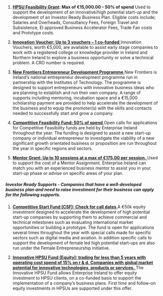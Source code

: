 1. [**HPSU Feasibility Grant**](http://www.enterprise-ireland.com/en/Funding-Supports/Company/HPSU-Funding/HPSU-Feasibility-Study-Grant-.html)**: Max of €15,000.00 – 50% of spend**
Used to support the development of an innovative\/high potential start-up and the development of an Investor Ready Business Plan. Eligible costs include; Salaries and Overheads, Consultancy Fees, Foreign Travel and Subsistence, EI approved Business Accelerator Fees, Trade Fair costs and Prototype costs.

2. [**Innovation Voucher: Up to 3 vouchers – 1 co-funded**](http://www.enterprise-ireland.com/en/Funding-Supports/Company/HPSU-Funding/Innovation-Voucher.html)[ ](http://www.enterprise-ireland.com/en/Funding-Supports/Company/HPSU-Funding/Innovation-Voucher.html)
Innovation Vouchers, worth €5,000, are available to assist early stage companies to work with a registered college or knowledge provider in Ireland and Northern Ireland to explore a business opportunity or solve a technical problem. A CRO number is required.

1. [**New Frontiers Entrepreneur Development Programme**](http://www.enterprise-ireland.com/en/Start-a-Business-in-Ireland/Supports-for-High-Potential-Start-Ups/New-Frontiers-Entrepreneur-Development-Programme.html)[ ](http://www.enterprise-ireland.com/en/Start-a-Business-in-Ireland/Supports-for-High-Potential-Start-Ups/New-Frontiers-Entrepreneur-Development-Programme.html)
New Frontiers is Ireland’s national entrepreneur development programme run in partnership with the Institutes of Technology. The programme is designed to support entrepreneurs with innovative business ideas who are planning to establish and run their own company. A range of supports including mentoring, incubation space and a €15,000 scholarship payment are provided to help accelerate the development of the business and to equip the promoter\(s\) with the skills and contacts needed to successfully start and grow a company.
2. [**Competitive Feasibility Fund: 50% of spend**](http://www.enterprise-ireland.com/EI_Corporate/en/funding-supports/Company/HPSU-Funding/Competitive-Feasibility-Fund-CFF-.html)[ ](http://www.enterprise-ireland.com/EI_Corporate/en/funding-supports/Company/HPSU-Funding/Competitive-Feasibility-Fund-CFF-.html)
Open calls for applications for Competitive Feasibility funds are held by Enterprise Ireland throughout the year. The funding is designed to assist a new start-up company or individual entrepreneur to investigate the viability of a new significant growth orientated business or proposition are run throughout the year in specific regions and sectors.
3. [**Mentor Grant: Up to 10 sessions at a max of €175.00 per session.**](http://www.enterprise-ireland.com/en/Funding-Supports/Company/HPSU-Funding/Mentor-Grant.html)[ ](http://www.enterprise-ireland.com/en/Funding-Supports/Company/HPSU-Funding/Mentor-Grant.html)
Used to support the cost of a Mentor Assignment. Enterprise Ireland can match you with an experienced business mentor to assist you in your start-up phase or advise on specific areas of your plan.



##### Investor Ready Supports - Companies that have a well-developed business plan and need to raise investment for their business can apply for the following supports.

1. [**Competitive Start Fund \(CSF\): Check for call dates**](http://www.enterprise-ireland.com/EI_Corporate/en/funding-supports/Company/HPSU-Funding/Competitive-Start-Fund-CSF-.html)[ ](http://www.enterprise-ireland.com/EI_Corporate/en/funding-supports/Company/HPSU-Funding/Competitive-Start-Fund-CSF-.html)
A €50k equity investment designed to accelerate the development of high potential start-up companies by supporting them to achieve commercial and technical milestones such as evaluating international market opportunities or building a prototype. The fund is open for applications several times throughout the year with special calls made for specific sectors such as digital media and aviation. In addition specific calls to support the development of female led high potential start-ups are also run under the Female Entrepreneurship initiative.

1. [**Innovative HPSU Fund \(Equity\): trading for less than 5 years with operating cost spend of 15% on r & d. Companies with global market potential for innovative technologies, products or services.**](http://www.enterprise-ireland.com/en/Funding-Supports/Company/HPSU-Funding/Innovative-HPSU-fund.html)[ ](http://www.enterprise-ireland.com/en/Funding-Supports/Company/HPSU-Funding/Innovative-HPSU-fund.html)
The Innovative HPSU Fund allows Enterprise Ireland to offer equity investment to HPSU clients, on a co-funded basis to support the implementation of a company’s business plans. First time and follow-on equity investments in HPSUs are supported under this offer.




